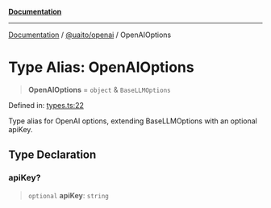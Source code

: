 [**Documentation**](../../../README.md)

***

[Documentation](../../../README.md) / [@uaito/openai](../README.md) / OpenAIOptions

# Type Alias: OpenAIOptions

> **OpenAIOptions** = `object` & `BaseLLMOptions`

Defined in: [types.ts:22](https://github.com/elribonazo/uaito/blob/105ccfc9cbfb60788b2df8f5af6264d141e7347a/packages/openai/src/types.ts#L22)

Type alias for OpenAI options, extending BaseLLMOptions with an optional apiKey.

## Type Declaration

### apiKey?

> `optional` **apiKey**: `string`
